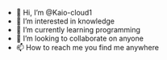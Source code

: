 - 👋 Hi, I’m @Kaio-cloud1
- 👀 I’m interested in knowledge
- 🌱 I’m currently learning programming
- 💞️ I’m looking to collaborate on anyone
- 📫 How to reach me you find me anywhere

<!---
Kaio-cloud1/Kaio-cloud1 is a ✨ special ✨ repository because its `README.md` (this file) appears on your GitHub profile.
You can click the Preview link to take a look at your changes.
--->
